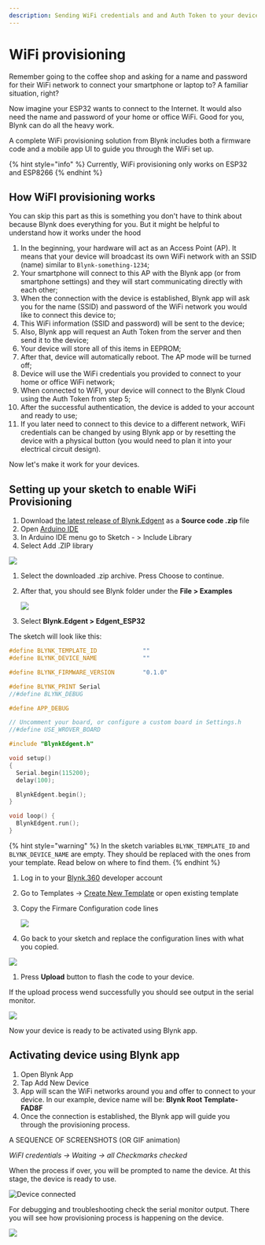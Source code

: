```yaml
---
description: Sending WiFi credentials and and Auth Token to your device
---
```


# WiFi provisioning

Remember going to the coffee shop and asking for a name and password for their WiFi network to connect your smartphone or laptop to? A familiar situation, right?

Now imagine your ESP32 wants to connect to the Internet. It would also need the name and password of your home or office WiFi. Good for you, Blynk can do all the heavy work.

A complete WiFi provisioning solution from Blynk includes both a firmware code and a mobile app UI to guide you through the WiFi set up.

{% hint style="info" %}
Currently, WiFi provisioning only works on ESP32 and ESP8266
{% endhint %}

## **How WiFI provisioning works**

You can skip this part as this is something you don't have to think about because Blynk does everything for you. But it might be helpful to understand how it works under the hood

1. In the beginning, your hardware will act as an Access Point \(AP\). It means that your device will broadcast its own WiFi network with an SSID \(name\) similar to `Blynk-something-1234`;
2. Your smartphone will connect to this AP with the Blynk app \(or from smartphone settings\) and they will start communicating directly with each other;
3. When the connection with the device is established, Blynk app will ask you for the name \(SSID\) and password of the WiFi network you would like to connect this device to;
4. This WiFi information \(SSID and password\) will be sent to the device;
5. Also, Blynk app will request an Auth Token from the server and then send it to the device;
6. Your device will store all of this items in EEPROM;
7. After that, device will automatically reboot. The AP mode will be turned off;
8. Device will use the WiFi credentials you provided to connect to your home or office WiFi network;
9. When connected to WiFI, your device will connect to the Blynk Cloud using the Auth Token from step 5; 
10. After the successful authentication, the device is added to your account and ready to use;
11. If you later need to connect to this device to a different network, WiFi credentials can be changed by using Blynk app or by resetting the device with a physical button \(you would need to plan it into your electrical circuit design\).

Now let's make it work for your devices.

## Setting up your sketch to enable WiFi Provisioning

1. Download [the latest release of Blynk.Edgent](https://github.com/blynkkk/blynk-library/releases/tag/v1.0.0-beta.3) as a **Source code .zip** file
2. Open [Arduino IDE](https://www.arduino.cc/en/guide/windows)
3. In Arduino IDE menu go to Sketch - &gt; Include Library 
4. Select Add .ZIP library

![](https://lh3.googleusercontent.com/i3hKUqAHHOLARrcHd0QaKKhVXjs2BAzFFgonSnaA2JyLWwO5aj7yM8Z0K7QwTpW_sU17pJTyBAx0hLjHPOGceIjdCJhUjYdjukK0sjQTE0EX_xBV3UPpjzWHVvPqhkB2neYdVhkm)

1. Select the downloaded .zip archive. Press Choose to continue.  
2. After that, you should see Blynk folder under the **File &gt; Examples**

   ![](https://lh3.googleusercontent.com/WfHrWEDwJZ-mzHNcy1UVE1nwHDCAODrMkVehACEgsZYc4pS54L4o99Qel706TSEYPqUqNayc8Ur8pM6DCECYFH1hivgwC2O-KHSZgANz4yTkVV99JR-N4-8B2NDCoZXm3GlXm7eD)

3. Select **Blynk.Edgent &gt; Edgent\_ESP32**

The sketch will look like this:

```cpp
#define BLYNK_TEMPLATE_ID             ""
#define BLYNK_DEVICE_NAME             ""

#define BLYNK_FIRMWARE_VERSION        "0.1.0"

#define BLYNK_PRINT Serial
//#define BLYNK_DEBUG

#define APP_DEBUG

// Uncomment your board, or configure a custom board in Settings.h
//#define USE_WROVER_BOARD

#include "BlynkEdgent.h"

void setup()
{
  Serial.begin(115200);
  delay(100);

  BlynkEdgent.begin();
}

void loop() {
  BlynkEdgent.run();
}
```

{% hint style="warning" %}
In the sketch variables `BLYNK_TEMPLATE_ID` and `BLYNK_DEVICE_NAME` are empty. They should be replaced with the ones from your template. Read below on where to find them.
{% endhint %}

1. Log in to your [Blynk.360](https://blynk.cloud/) developer account  
2. Go to Templates -&gt; [Create New Template](../working-with-templates/#create-a-template) or open existing template  
3. Copy the Firmare Configuration code lines

   ![](https://lh6.googleusercontent.com/x2ZHNOv1TA7jPkQtujqBWmn3_mtQr5yxkgZ-0JZF7T7pIndKZHTu0glkkblS3sEd4XV1KAo0ZaljY3dm73AA8aKghwdALd7rKiELWm3v0xjoCJ1Li6wjzsoOP_oCjMBysQ31QBNp)

4. Go back to your sketch and replace the configuration lines with what you copied.

![](../../.gitbook/assets/apr-07-2021-14-06-30.gif)

1. Press **Upload** button to flash the code to your device. 

If the upload process wend successfully you should see output in the serial monitor.

![](https://lh6.googleusercontent.com/ke-UDlKRqfsgiak0aMEEHVbEU-cAmShbXLAMOS1LEd4_Kd1tktKFw2SajHnWul_b9jT3si85XchMheZlMWy931lPBKUvgw_daFkiYuUVBfVQM9VKePbryxwbD9hvnH4t5lZ2AzFo)

Now your device is ready to be activated using Blynk app.

## Activating device using Blynk app

1. Open Blynk App 
2. Tap Add New Device
3. App will scan the WiFi networks around you and offer to connect to your device. In our example, device name will be:  **Blynk Root Template-FAD8F**
4. Once the connection is established, the Blynk app will guide you through the provisioning process.

A SEQUENCE OF SCREENSHOTS \(OR GIF animation\)

_WiFI credentials -&gt; Waiting -&gt; all Checkmarks checked_

When the process if over, you will be prompted to name the device. At this stage, the device is ready to use.

![Device connected](https://user-images.githubusercontent.com/72790181/119508402-66999b00-bd78-11eb-9343-74a25c9eefbb.png)

For debugging and troubleshooting check the serial monitor output. There you will see how provisioning process is happening on the device.

![](https://lh4.googleusercontent.com/P1WcVsuVbygCW8kSggfYwOKf55a1vVDk4KcCYevGbFPhFXGRI7r5s7_B7z2qKCzfLZudWU0nj6NKPkLMBO1Zodc7X8a54z3M51VLHo65pEfFlP93mCKxgJjaa5maOAKWg6HPZ7zv)

